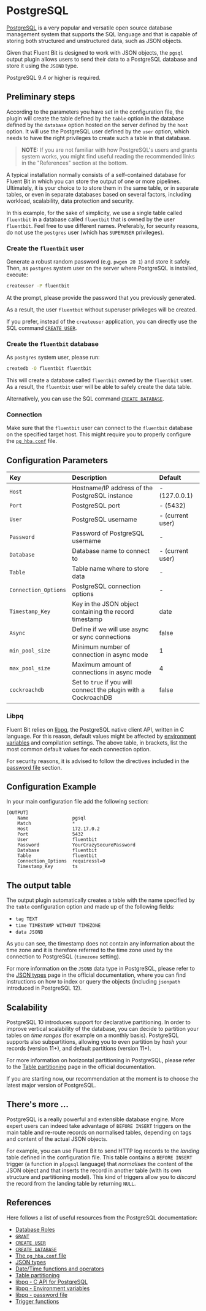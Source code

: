 # PostgreSQL

[PostgreSQL](https://www.postgresql.org) is a very popular and versatile open source database management system that supports the SQL language and that is capable of storing both structured and unstructured data, such as JSON objects.

Given that Fluent Bit is designed to work with JSON objects, the `pgsql` output plugin allows users to send their data to a PostgreSQL database and store it using the `JSONB` type.

PostgreSQL 9.4 or higher is required.

## Preliminary steps

According to the parameters you have set in the configuration file, the plugin will create the table defined by the `table` option in the database defined by the `database` option hosted on the server defined by the `host` option. It will use the PostgreSQL user defined by the `user` option, which needs to have the right privileges to create such a table in that database.

> **NOTE:** If you are not familiar with how PostgreSQL's users and grants system works, you might find useful reading the recommended links in the "References" section at the bottom.

A typical installation normally consists of a self-contained database for Fluent Bit in which you can store the output of one or more pipelines. Ultimately, it is your choice to to store them in the same table, or in separate tables, or even in separate databases based on several factors, including workload, scalability, data protection and security.

In this example, for the sake of simplicity, we use a single table called `fluentbit` in a database called `fluentbit` that is owned by the user `fluentbit`. Feel free to use different names. Preferably, for security reasons, do not use the `postgres` user \(which has `SUPERUSER` privileges\).

### Create the `fluentbit` user

Generate a robust random password \(e.g. `pwgen 20 1`\) and store it safely. Then, as `postgres` system user on the server where PostgreSQL is installed, execute:

```bash
createuser -P fluentbit
```

At the prompt, please provide the password that you previously generated.

As a result, the user `fluentbit` without superuser privileges will be created.

If you prefer, instead of the `createuser` application, you can directly use the SQL command [`CREATE USER`](https://www.postgresql.org/docs/current/sql-createuser.html).

### Create the `fluentbit` database

As `postgres` system user, please run:

```bash
createdb -O fluentbit fluentbit
```

This will create a database called `fluentbit` owned by the `fluentbit` user. As a result, the `fluentbit` user will be able to safely create the data table.

Alternatively, you can use the SQL command [`CREATE DATABASE`](https://www.postgresql.org/docs/current/sql-createdatabase.html).

### Connection

Make sure that the `fluentbit` user can connect to the `fluentbit` database on the specified target host. This might require you to properly configure the [`pg_hba.conf`](https://www.postgresql.org/docs/current/auth-pg-hba-conf.html) file.

## Configuration Parameters

| Key | Description | Default |
| :--- | :--- | :--- |
| `Host` | Hostname/IP address of the PostgreSQL instance | - \(127.0.0.1\) |
| `Port` | PostgreSQL port | - \(5432\) |
| `User` | PostgreSQL username | - \(current user\) |
| `Password` | Password of PostgreSQL username | - |
| `Database` | Database name to connect to | - \(current user\) |
| `Table` | Table name where to store data | - |
| `Connection_Options` | PostgreSQL connection options | - |
| `Timestamp_Key` | Key in the JSON object containing the record timestamp | date |
| `Async` | Define if we will use async or sync connections | false |
| `min_pool_size` | Minimum number of connection in async mode | 1 |
| `max_pool_size` | Maximum amount of connections in async mode | 4 |
| `cockroachdb` | Set to `true` if you will connect the plugin with a CockroachDB | false |

### Libpq

Fluent Bit relies on [libpq](https://www.postgresql.org/docs/current/libpq.html), the PostgreSQL native client API, written in C language. For this reason, default values might be affected by [environment variables](https://www.postgresql.org/docs/current/libpq-envars.html) and compilation settings. The above table, in brackets, list the most common default values for each connection option.

For security reasons, it is advised to follow the directives included in the [password file](https://www.postgresql.org/docs/current/libpq-pgpass.html) section.

## Configuration Example

In your main configuration file add the following section:

```text
[OUTPUT]
    Name                pgsql
    Match               *
    Host                172.17.0.2
    Port                5432
    User                fluentbit
    Password            YourCrazySecurePassword
    Database            fluentbit
    Table               fluentbit
    Connection_Options  requiressl=0
    Timestamp_Key       ts
```

## The output table

The output plugin automatically creates a table with the name specified by the `table` configuration option and made up of the following fields:

* `tag TEXT`
* `time TIMESTAMP WITHOUT TIMEZONE`
* `data JSONB`

As you can see, the timestamp does not contain any information about the time zone and it is therefore referred to the time zone used by the connection to PostgreSQL \(`timezone` setting\).

For more information on the `JSONB` data type in PostgreSQL, please refer to the [JSON types](https://www.postgresql.org/docs/current/datatype-json.html) page in the official documentation, where you can find instructions on how to index or query the objects \(including `jsonpath` introduced in PostgreSQL 12\).

## Scalability

PostgreSQL 10 introduces support for declarative partitioning. In order to improve vertical scalability of the database, you can decide to partition your tables on _time ranges_ \(for example on a monthly basis\). PostgreSQL supports also subpartitions, allowing you to even partition by _hash_ your records \(version 11+\), and default partitions \(version 11+\).

For more information on horizontal partitioning in PostgreSQL, please refer to the [Table partitioning](https://www.postgresql.org/docs/current/ddl-partitioning.html) page in the official documentation.

If you are starting now, our recommendation at the moment is to choose the latest major version of PostgreSQL.

## There's more ...

PostgreSQL is a really powerful and extensible database engine. More expert users can indeed take advantage of `BEFORE INSERT` triggers on the main table and re-route records on normalised tables, depending on tags and content of the actual JSON objects.

For example, you can use Fluent Bit to send HTTP log records to the _landing_ table defined in the configuration file. This table contains a `BEFORE INSERT` trigger \(a function in `plpgsql` language\) that _normalises_ the content of the JSON object and that inserts the record in another table \(with its own structure and partitioning model\). This kind of triggers allow you to _discard_ the record from the landing table by returning `NULL`.

## References

Here follows a list of useful resources from the PostgreSQL documentation:

* [Database Roles](https://www.postgresql.org/docs/current/user-manag.html)
* [`GRANT`](https://www.postgresql.org/docs/current/sql-grant.html)
* [`CREATE USER`](https://www.postgresql.org/docs/current/sql-createuser.html)
* [`CREATE DATABASE`](https://www.postgresql.org/docs/current/sql-createdatabase.html)
* [The `pg_hba.conf` file](https://www.postgresql.org/docs/current/auth-pg-hba-conf.html)
* [JSON types](https://www.postgresql.org/docs/current/datatype-json.html)
* [Date/Time functions and operators](https://www.postgresql.org/docs/current/functions-datetime.html)
* [Table partitioning](https://www.postgresql.org/docs/current/ddl-partitioning.html)
* [libpq - C API for PostgreSQL](https://www.postgresql.org/docs/current/libpq.html)
* [libpq - Environment variables](https://www.postgresql.org/docs/current/libpq-envars.html)
* [libpq - password file](https://www.postgresql.org/docs/current/libpq-pgpass.html)
* [Trigger functions](https://www.postgresql.org/docs/current/plpgsql-trigger.html)

